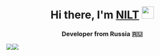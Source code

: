 <h1 align="center">Hi there, I'm <a href="https://daniilshat.ru/" target="_blank">NILT</a> <img src="https://github.com/blackcater/blackcater/raw/main/images/Hi.gif" height="32"/></h1><h3 align="center">Developer from Russia 🇷🇺</h3>

<div>
<img src="https://cdn.jsdelivr.net/gh/devicons/devicon@latest/icons/python/python-original.svg" /><img src="https://cdn.jsdelivr.net/gh/devicons/devicon@latest/icons/csharp/csharp-plain.svg" />
</div>
          
          
